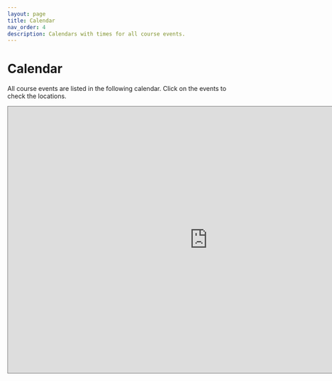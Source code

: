 ```yaml
---
layout: page
title: Calendar
nav_order: 4
description: Calendars with times for all course events.
---
```


# Calendar

All course events are listed in the following calendar. Click on the events to check the locations.

<iframe src="https://calendar.google.com/calendar/embed?height=600&wkst=1&ctz=America%2FLos_Angeles&bgcolor=%23ffffff&src=Y19kaWZpMzY0dmF1aXJ0MnNiMWRvdTFqYWozb0Bncm91cC5jYWxlbmRhci5nb29nbGUuY29t&src=Y19vbjhpdnRzajhoNnFsaTQ5OHUxMDczOWxpZ0Bncm91cC5jYWxlbmRhci5nb29nbGUuY29t&src=Y19jMzgzY2YyMmQwNDk5NGYzNzZmODJlODQ3ZTk4NzMwMzRkOTRiZDUyYjY5ODhlYzkxYWM3ZGFhODFhODVlYjNiQGdyb3VwLmNhbGVuZGFyLmdvb2dsZS5jb20&src=Y19tc29wcmpjNmRzZWxlZGI4ZzBqNDd2azA0NEBncm91cC5jYWxlbmRhci5nb29nbGUuY29t&src=Y182NTQ3ZWNhMDFiNGJhYTU0N2FhMTVjY2I3MjYwNGY2MGU3MWQ3M2E4ZDEzMGU4Y2FhZjRiNjQ4MTdlZTc1MjUzQGdyb3VwLmNhbGVuZGFyLmdvb2dsZS5jb20&src=Y182ZGJlOWNjN2Y1ZWZiZjhmODkzN2NmNDFlZjFmZGFhZmI3NmM5NmMwZWQ1NTZjNzY2ZGVhZmRkZDViODA1MzBhQGdyb3VwLmNhbGVuZGFyLmdvb2dsZS5jb20&src=Y18yYjJjMWQxYjNlZjE0Y2Y1Mjc0ZDRlYTg2N2M0NjViZDAzZjg1NGI4NjY3NzllZWIzYjkxYzAxNWI2N2Y4MjRkQGdyb3VwLmNhbGVuZGFyLmdvb2dsZS5jb20&src=Y19jMjE0ZDhjMTNlZWU4NGViMTVkOTg2MDViOWZkNmViZTUwZjhjZDVkZDAxOTFiMWJkOTIwNGU2OTAxYWExNTBhQGdyb3VwLmNhbGVuZGFyLmdvb2dsZS5jb20&color=%23F09300&color=%23E4C441&color=%233F51B5&color=%237CB342&color=%23AD1457&color=%237986CB&color=%23F4511E&color=%234285F4" style="border:solid 1px #777" width="900" height="600" frameborder="0" scrolling="no"></iframe>
